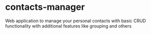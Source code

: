 # contacts-manager
Web application to manage your personal contacts with basic CRUD functionality with additional features like grouping and others